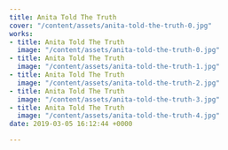 ```yaml
---
title: Anita Told The Truth
cover: "/content/assets/anita-told-the-truth-0.jpg"
works:
- title: Anita Told The Truth
  image: "/content/assets/anita-told-the-truth-0.jpg"
- title: Anita Told The Truth
  image: "/content/assets/anita-told-the-truth-1.jpg"
- title: Anita Told The Truth
  image: "/content/assets/anita-told-the-truth-2.jpg"
- title: Anita Told The Truth
  image: "/content/assets/anita-told-the-truth-3.jpg"
- title: Anita Told The Truth
  image: "/content/assets/anita-told-the-truth-4.jpg"
date: 2019-03-05 16:12:44 +0000

---
```

